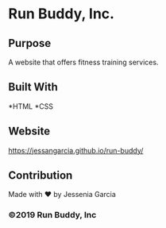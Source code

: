 # Run Buddy, Inc.

## Purpose
A website that offers fitness training services.

## Built With
*HTML
*CSS

## Website
https://jessangarcia.github.io/run-buddy/

## Contribution
Made with ❤️ by Jessenia Garcia

### ©️2019 Run Buddy, Inc 
